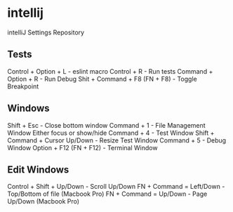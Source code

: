 # intellij
intelliJ Settings Repository

Tests
-----
Control + Option + L - eslint macro
Control + R - Run tests
Command + Option + R - Run Debug
Shit + Command + F8 (FN + F8) - Toggle Breakpoint

Windows
-------
Shift + Esc - Close bottom window
Command + 1 - File Management Window Either focus or show/hide
Command + 4 - Test Window
  Shift + Command + Cursor Up/Down - Resize Test Window
Command + 5 - Debug Window
Option + F12 (FN + F12) - Terminal Window

Edit Windows
------------
Control + Shift + Up/Down - Scroll Up/Down
FN + Command = Left/Down - Top/Bottom of file (Macbook Pro)
FN + Command = Up/Down - Page Up/Down (Macbook Pro)
